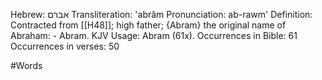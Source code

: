 Hebrew: אברם
Transliteration: 'abrâm
Pronunciation: ab-rawm'
Definition: Contracted from [[H48]]; high father;
{Abram} the original name of Abraham: - Abram.
KJV Usage: Abram (61x).
Occurrences in Bible: 61
Occurrences in verses: 50

#Words 